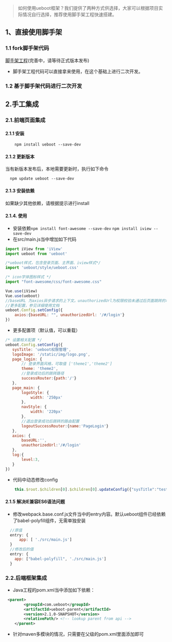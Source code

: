 
> 如何使用ueboot框架？我们提供了两种方式供选择，大家可以根据项目实际情况自行选择，推荐使用脚手架工程快速搭建。

## 1、直接使用脚手架
### 1.1 fork脚手架代码

[脚手架工程]()(完善中，请等待正式版本发布)

- 脚手架工程代码可以直接拿来使用，在这个基础上进行二次开发。

### 1.2 基于脚手架代码进行二次开发

## 2.手工集成
### 2.1.前端页面集成
#### 2.1.1 安装

```shell
    npm install ueboot --save-dev
```
#### 2.1.2 更新版本
  当有新版本发布后，本地需要更新时，执行如下命令
  ```shell
    npm update ueboot --save-dev
  ```
#### 2.1.3 安装依赖
 如果缺少其他依赖，请根据提示进行install
 
#### 2.1.4. 使用
- 安装依赖`npm install font-awesome --save-dev` `npm install iview --save-dev`
- 在src/main.js当中增加如下代码
```javascript
import iView from 'iView'
import ueboot from 'ueboot'

/*ueboot样式，包含登录页面、主界面、iview样式*/
import 'ueboot/style/ueboot.css'

/* icon字体图标样式 */
import "font-awesome/css/font-awesome.css"

Vue.use(iView)
Vue.use(ueboot)
//baseURL 为axios异步请求的上下文。unauthorizedUrl为权限校验未通过后页面跳转的地址
//更多配置，参见详细使用文档
ueboot.Config.setConfig({
    axios:{baseURL: "", unauthorizedUrl: '/#/login'}
})
```

- 更多配置项（默认值，可以重载）
 ```javascript
/* 设置相关配置 */
ueboot.Config.setConfig({
    sysTitle: 'ueboot权限管理',
    logoImage: '/static/img/logo.png',
    page_login: {
        // 登录界面风格，可取值 ['theme1','theme2']
        theme: 'theme2',
        //登录成功后的跳转路径
        successRouter:{path:'/'}
    },
    page_main: {
        logoStyle: {
            width: '250px'
        },
        navStyle: {
            width: '220px'
        },
        //退出登录成功后跳转的路由配置
        logoutSuccessRouter:{name:'PageLogin'}
    },
    axios: {
        baseURL:'',
        unauthorizedUrl:'/#/login'
    },
    log:{
        level:3,
    }
})
```

- 代码中动态修改config
```javascript
    this.$root.$children[0].$children[0].updateConfig({"sysTitle":"test"})
```

#### 2.1.5 解决IE兼容ES6语法问题
- 修改webpack.base.conf.js文件当中的entry内容。默认ueboot组件已经依赖了babel-polyfill组件，无需单独安装
```javascript
  //原值
  entry: {
      app: [ './src/main.js']
  }
  //修改后的值
  entry: {
    app: ["babel-polyfill", './src/main.js']
  }
```
### 2.2.后端框架集成

- Java工程的pom.xml当中添加如下依赖：
```xml
 <parent>
        <groupId>com.ueboot</groupId>
        <artifactId>ueboot-parent</artifactId>
        <version>2.1.0-SNAPSHOT</version>
        <relativePath/> <!-- lookup parent from api -->
    </parent>
```
- 针对maven多模块的情况，只需要在父级的pom.xml里面添加即可
